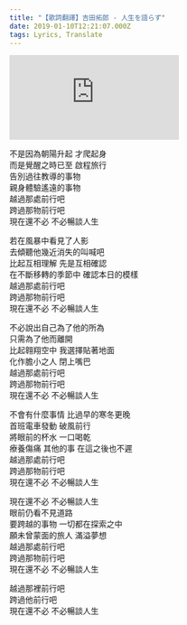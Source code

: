 ```yaml
---
title: "【歌詞翻譯】吉田拓郎 - 人生を語らず"
date: 2019-01-10T12:21:07.000Z
tags: Lyrics, Translate
---
```


<iframe title="吉田拓郎 - 人生を語らず" src="https://www.youtube.com/embed/zJIdBFIBePM" frameborder="0" allow="accelerometer; autoplay; clipboard-write; encrypted-media; gyroscope; picture-in-picture" allowfullscreen></iframe>

不是因為朝陽升起 才爬起身
<br>而是覺醒之時已至 啟程旅行
<br>告別過往教導的事物
<br>親身體驗遙遠的事物
<br>越過那處前行吧
<br>跨過那物前行吧
<br>現在還不必 不必暢談人生

若在風暴中看見了人影
<br>去傾聽他幾近消失的叫喊吧
<br>比起互相理解 先是互相確認
<br>在不斷移轉的季節中 確認本日的模樣
<br>越過那處前行吧
<br>跨過那物前行吧
<br>現在還不必 不必暢談人生

不必說出自己為了他的所為
<br>只需為了他而離開
<br>比起翱翔空中 我選擇貼著地面
<br>化作膽小之人 閉上嘴巴
<br>越過那處前行吧
<br>跨過那物前行吧
<br>現在還不必 不必暢談人生

不會有什麼事情 比過早的寒冬更晚
<br>首班電車發動 破風前行
<br>將眼前的杯水 一口喝乾
<br>療養傷痛 其他的事 在這之後也不遲
<br>越過那處前行吧
<br>跨過那物前行吧
<br>現在還不必 不必暢談人生

現在還不必 不必暢談人生
<br>眼前仍看不見道路
<br>要跨越的事物 一切都在探索之中
<br>願未曾蒙面的旅人 滿溢夢想
<br>越過那處前行吧
<br>跨過那物前行吧
<br>現在還不必 不必暢談人生

越過那裡前行吧
<br>跨過他前行吧
<br>現在還不必 不必暢談人生
